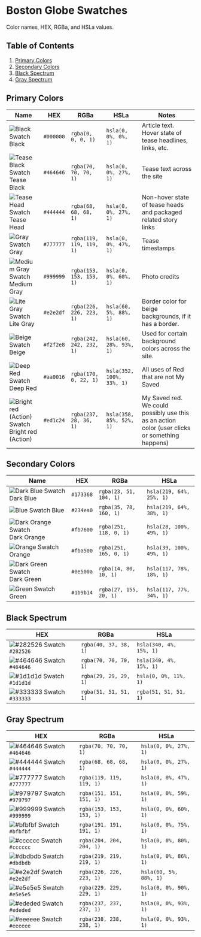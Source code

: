 # Boston Globe Swatches

Color names, HEX, RGBa, and HSLa values.


## Table of Contents
1. [Primary Colors](#primary-colors)
2. [Secondary Colors](#secondary-colors)
3. [Black Spectrum](#black-spectrum)
4. [Gray Spectrum](#gray-spectrum)


## Primary Colors

| Name                                                                              | HEX     | RGBa                       | HSLa                      | Notes                                                                                          |
| --------------------------------------------------------------------------------- | --------- | ------------------------ | ------------------------- | ---------------------------------------------------------------------------------------------- |
| ![Black Swatch](http://i.imgur.com/fQH0rWH.png) Black                             | `#000000` | `rgba(0, 0, 0, 1)`       | `hsla(0, 0%, 0%, 1)`      | Article text. Hover state of tease headlines, links, etc.                                      |
| ![Tease Black Swatch](http://i.imgur.com/8vTjaml.png) Tease Black                 | `#464646` | `rgba(70, 70, 70, 1)`    | `hsla(0, 0%, 27%, 1)`     | Tease text across the site                                                                     |
| ![Tease Head Swatch](http://i.imgur.com/CGfcgHn.png) Tease Head                   | `#444444` | `rgba(68, 68, 68, 1)`    | `hsla(0, 0%, 27%, 1)`     | Non-hover state of tease heads and packaged related story links                                |
| ![Gray Swatch](http://i.imgur.com/XfCELzk.png) Gray                               | `#777777` | `rgba(119, 119, 119, 1)` | `hsla(0, 0%, 47%, 1)`     | Tease timestamps                                                                               |
| ![Medium Gray Swatch](http://i.imgur.com/J4DsuDD.png) Medium Gray                 | `#999999` | `rgba(153, 153, 153, 1)` | `hsla(0, 0%, 60%, 1)`     | Photo credits                                                                                  |
| ![Lite Gray Swatch](http://i.imgur.com/n84Cpf9.png) Lite Gray                     | `#e2e2df` | `rgba(226, 226, 223, 1)` | `hsla(60, 5%, 88%, 1)`    | Border color for beige backgrounds, if it has a border.                                        |
| ![Beige Swatch](http://i.imgur.com/oUhMnuf.png) Beige                             | `#f2f2e8` | `rgba(242, 242, 232, 1)` | `hsla(60, 28%, 93%, 1)`   | Used for certain background colors across the site.                                            |
| ![Deep Red Swatch](http://i.imgur.com/lu4Qf8O.png) Deep Red                       | `#aa0016` | `rgba(170, 0, 22, 1)`    | `hsla(352, 100%, 33%, 1)` | All uses of Red that are not My Saved                                                          |
| ![Bright red (Action) Swatch](http://i.imgur.com/kt9z5fA.png) Bright red (Action) | `#ed1c24` | `rgba(237, 28, 36, 1)`   | `hsla(358, 85%, 52%, 1)`  | My Saved red. We could possibly use this as an action color (user clicks or something happens) |


## Secondary Colors

| Name                                                              | HEX       | RGBa                   | HSLa                     |
| ----------------------------------------------------------------- | --------- | ---------------------- | ------------------------ |
| ![Dark Blue Swatch](http://i.imgur.com/lDG2pKG.png) Dark Blue     | `#173368` | `rgba(23, 51, 104, 1)` | `hsla(219, 64%, 25%, 1)` |
| ![Blue Swatch](http://i.imgur.com/OGrwbpv.png) Blue               | `#234ea0` | `rgba(35, 78, 160, 1)` | `hsla(219, 64%, 38%, 1)` |
| ![Dark Orange Swatch](http://i.imgur.com/4v5tEBo.png) Dark Orange | `#fb7600` | `rgba(251, 118, 0, 1)` | `hsla(28, 100%, 49%, 1)` |
| ![Orange Swatch](http://i.imgur.com/Cyn4vbA.png) Orange           | `#fba500` | `rgba(251, 165, 0, 1)` | `hsla(39, 100%, 49%, 1)` |
| ![Dark Green Swatch](http://i.imgur.com/Fn4nYi4.png) Dark Green   | `#0e500a` | `rgba(14, 80, 10, 1)`  | `hsla(117, 78%, 18%, 1)` |
| ![Green Swatch](http://i.imgur.com/5Ml6FcT.png) Green             | `#1b9b14` | `rgba(27, 155, 20, 1)` | `hsla(117, 77%, 34%, 1)` |


## Black Spectrum

| HEX                                                         | RGBa                  | HSLa                    |
| ----------------------------------------------------------- | --------------------- | ----------------------- |
| ![#282526 Swatch](http://i.imgur.com/cRzJMhQ.png) `#282526` | `rgba(40, 37, 38, 1)` | `hsla(340, 4%, 15%, 1)` |
| ![#464646 Swatch](http://i.imgur.com/8vTjaml.png) `#464646` | `rgba(70, 70, 70, 1)` | `hsla(340, 4%, 15%, 1)` |
| ![#1d1d1d Swatch](http://i.imgur.com/YdFRT2f.png) `#1d1d1d` | `rgba(29, 29, 29, 1)` | `hsla(0, 0%, 11%, 1)`   |
| ![#333333 Swatch](http://i.imgur.com/JBKSjlC.png) `#333333` | `rgba(51, 51, 51, 1)` | `rgba(51, 51, 51, 1)`   |


## Gray Spectrum

| HEX                                                         | RGBa                     | HSLa                   |
| ----------------------------------------------------------- | ------------------------ | ---------------------- |
| ![#464646 Swatch](http://i.imgur.com/8vTjaml.png) `#464646` | `rgba(70, 70, 70, 1)`    | `hsla(0, 0%, 27%, 1)`  |
| ![#444444 Swatch](http://i.imgur.com/CGfcgHn.png) `#444444` | `rgba(68, 68, 68, 1)`    | `hsla(0, 0%, 27%, 1)`  |
| ![#777777 Swatch](http://i.imgur.com/XfCELzk.png) `#777777` | `rgba(119, 119, 119, 1)` | `hsla(0, 0%, 47%, 1)`  |
| ![#979797 Swatch](http://i.imgur.com/4WTwoNE.png) `#979797` | `rgba(151, 151, 151, 1)` | `hsla(0, 0%, 59%, 1)`  |
| ![#999999 Swatch](http://i.imgur.com/J4DsuDD.png) `#999999` | `rgba(153, 153, 153, 1)` | `hsla(0, 0%, 60%, 1)`  |
| ![#bfbfbf Swatch](http://i.imgur.com/o3vZEYt.png) `#bfbfbf` | `rgba(191, 191, 191, 1)` | `hsla(0, 0%, 75%, 1)`  |
| ![#cccccc Swatch](http://i.imgur.com/1Qy1dDz.png) `#cccccc` | `rgba(204, 204, 204, 1)` | `hsla(0, 0%, 80%, 1)`  |
| ![#dbdbdb Swatch](http://i.imgur.com/gY7782P.png) `#dbdbdb` | `rgba(219, 219, 219, 1)` | `hsla(0, 0%, 86%, 1)`  |
| ![#e2e2df Swatch](http://i.imgur.com/n84Cpf9.png) `#e2e2df` | `rgba(226, 226, 223, 1)` | `hsla(60, 5%, 88%, 1)` |
| ![#e5e5e5 Swatch](http://i.imgur.com/tbCfmqI.png) `#e5e5e5` | `rgba(229, 229, 229, 1)` | `hsla(0, 0%, 90%, 1)`  |
| ![#ededed Swatch](http://i.imgur.com/Vzks2zO.png) `#ededed` | `rgba(237, 237, 237, 1)` | `hsla(0, 0%, 93%, 1)`  |
| ![#eeeeee Swatch](http://i.imgur.com/NEZdUav.png) `#eeeeee` | `rgba(238, 238, 238, 1)` | `hsla(0, 0%, 93%, 1)`  |
